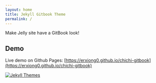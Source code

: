 ```yaml
---
layout: home
title: Jekyll Gitbook Theme
permalink: /
---
```


Make Jelly site have a GitBook look!

## Demo

Live demo on Github Pages: [https://erxiong0.github.io/chichi-gitbook](https://erxiong0.github.io/chichi-gitbook)

[![Jekyll Themes](https://img.shields.io/badge/featured%20on-JekyllThemes-red.svg)](https://jekyll-themes.com/jekyll-gitbook/)


